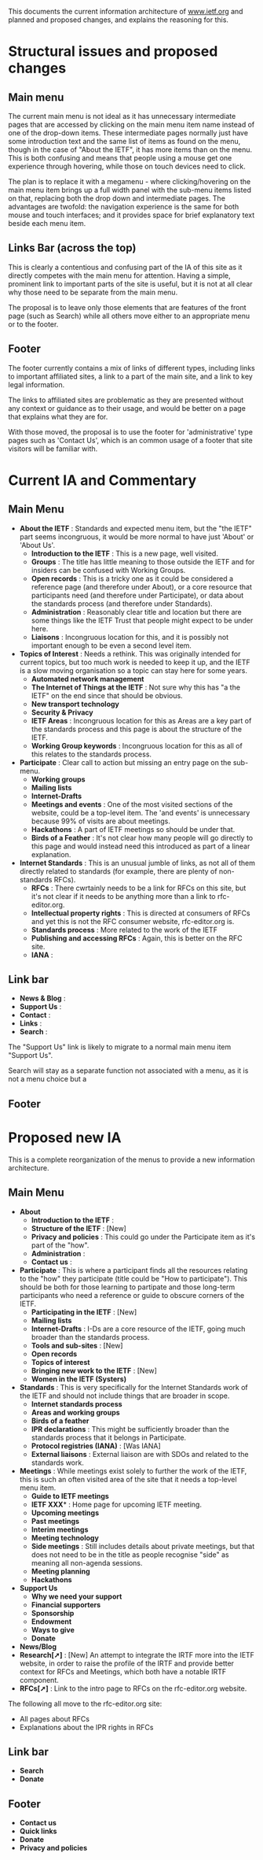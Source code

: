 This documents the current information architecture of www.ietf.org and planned and proposed changes, and explains the reasoning for this.

# Structural issues and proposed changes
## Main menu 
The current main menu is not ideal as it has unnecessary intermediate pages that are accessed by clicking on the main menu item name instead of one of the drop-down items. These intermediate pages normally just have some introduction text and the same list of items as found on the menu, though in the case of "About the IETF", it has more items than on the menu.  This is both confusing and means that people using a mouse get one experience through hovering, while those on touch devices need to click.

The plan is to replace it with a megamenu - where clicking/hovering on the main menu item brings up a full width panel with the sub-menu items listed on that, replacing both the drop down and intermediate pages.  The advantages are twofold: the navigation experience is the same for both mouse and touch interfaces; and it provides space for brief explanatory text beside each menu item.

## Links Bar (across the top)
This is clearly a contentious and confusing part of the IA of this site as it directly competes with the main menu for attention.  Having a simple, prominent link to important parts of the site is useful, but it is not at all clear why those need to be separate from the main menu.  

The proposal is to leave only those elements that are features of the front page (such as Search) while all others move either to an appropriate menu or to the footer.

## Footer
The footer currently contains a mix of links of different types, including links to important affiliated sites, a link to a part of the main site, and a link to key legal information. 

The links to affiliated sites are problematic as they are presented without any context or guidance as to their usage, and would be better on a page that explains what they are for.

With those moved, the proposal is to use the footer for 'administrative' type pages such as 'Contact Us', which is an common usage of a footer that site visitors will be familiar with.

# Current IA and Commentary
## Main Menu
* **About the IETF** : Standards and expected menu item, but the "the IETF" part seems incongruous, it would be more normal to have just 'About' or 'About Us'.
   * **Introduction to the IETF** : This is a new page, well visited.
   * **Groups** : The title has little meaning to those outside the IETF and for insiders can be confused with Working Groups.
   * **Open records** : This is a tricky one as it could be considered a reference page (and therefore under About), or a core resource that participants need (and therefore under Participate), or data about the standards process (and therefore under Standards).
   * **Administration** : Reasonably clear title and location but there are some things like the IETF Trust that people might expect to be under here.
   * **Liaisons** : Incongruous location for this, and it is possibly not important enough to be even a second level item.
* **Topics of Interest** : Needs a rethink. This was originally intended for current topics, but too much work is needed to keep it up, and the IETF is a slow moving organisation so a topic can stay here for some years.
   * **Automated network management**
   * **The Internet of Things at the IETF** : Not sure why this has "a the IETF" on the end since that should be obvious.
   * **New transport technology**
   * **Security & Privacy**
   * **IETF Areas** : Incongruous location for this as Areas are a key part of the standards process and this page is about the structure of the IETF.
   * **Working Group keywords** : Incongruous location for this as all of this relates to the standards process.
* **Participate** : Clear call to action but missing an entry page on the sub-menu.
   * **Working groups**
   * **Mailing lists**
   * **Internet-Drafts**
   * **Meetings and events** : One of the most visited sections of the website, could be a top-level item.  The 'and events' is unnecessary because 99% of visits are about meetings.
   * **Hackathons** : A part of IETF meetings so should be under that.
   * **Birds of a Feather** : It's not clear how many people will go directly to this page and would instead need this introduced as part of a linear explanation.
* **Internet Standards** : This is an unusual jumble of links, as not all of them directly related to standards (for example, there are plenty of non-standards RFCs).
   * **RFCs** : There cwrtainly needs to be a link for RFCs on this site, but it's not clear if it needs to be anything more than a link to rfc-editor.org.
   * **Intellectual property rights** : This is directed at consumers of RFCs and yet this is not the RFC consumer website, rfc-editor.org is.
   * **Standards process** : More related to the work of the IETF
   * **Publishing and accessing RFCs** : Again, this is better on the RFC site.
   * **IANA** : 

## Link bar
* **News & Blog** : 
* **Support Us** :
* **Contact** : 
* **Links** : 
* **Search** : 

The "Support Us" link is likely to migrate to a normal main menu item "Support Us".

Search will stay as a separate function not associated with a menu, as it is not a menu choice but a 

## Footer

# Proposed new IA
This is a complete reorganization of the menus to provide a new information architecture.
## Main Menu
* **About**
   * **Introduction to the IETF** :
   * **Structure of the IETF** : [New] 
   * **Privacy and policies** : This could go under the Participate item as it's part of the "how".
   * **Administration** :
   * **Contact us** :
* **Participate** : This is where a participant finds all the resources relating to the "how" they participate (title could be "How to participate").  This should be both for those learning to partipate and those long-term participants who need a reference or guide to obscure corners of the IETF.
   * **Participating in the IETF** : [New]
   * **Mailing lists**
   * **Internet-Drafts** : I-Ds are a core resource of the IETF, going much broader than the standards process.
   * **Tools and sub-sites** : [New]
   * **Open records**
   * **Topics of interest**
   * **Bringing new work to the IETF** : [New]
   * **Women in the IETF (Systers)**
* **Standards** :  This is very specifically for the Internet Standards work of the IETF and should not include things that are broader in scope.
   * **Internet standards process**
   * **Areas and working groups**
   * **Birds of a feather**
   * **IPR declarations** : This might be sufficiently broader than the standards process that it belongs in Participate.
   * **Protocol registries (IANA)** : [Was IANA]
   * **External liaisons** : External liaison are with SDOs and related to the standards work. 
* **Meetings** : While meetings exist solely to further the work of the IETF, this is such an often visited area of the site that it needs a top-level menu item.
   * **Guide to IETF meetings**
   * **IETF XXX*** : Home page for upcoming IETF meeting.
   * **Upcoming meetings** 
   * **Past meetings**
   * **Interim meetings**
   * **Meeting technology**
   * **Side meetings** : Still includes details about private meetings, but that does not need to be in the title as people recognise "side" as meaning all non-agenda sessions.
   * **Meeting planning**
   * **Hackathons**
* **Support Us**
   * **Why we need your support**
   * **Financial supporters**
   * **Sponsorship**
   * **Endowment**
   * **Ways to give**
   * **Donate**
* **News/Blog**
* **Research[➚]** : [New] An attempt to integrate the IRTF more into the IETF website, in order to raise the profile of the IRTF and provide better context for RFCs and Meetings, which both have a notable IRTF component.
* **RFCs[➚]** : Link to the intro page to RFCs on the rfc-editor.org website.

The following all move to the rfc-editor.org site:
* All pages about RFCs
* Explanations about the IPR rights in RFCs

## Link bar
* **Search**
* **Donate**

## Footer
* **Contact us**
* **Quick links**
* **Donate**
* **Privacy and policies**
